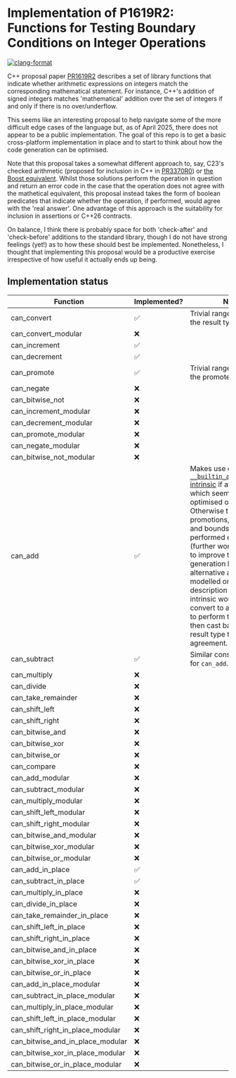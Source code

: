 # Implementation of P1619R2: Functions for Testing Boundary Conditions on Integer Operations
[![clang-format](https://github.com/wjgra/int-boundary-conditions/actions/workflows/format.yml/badge.svg)](https://github.com/wjgra/int-boundary-conditions/actions/workflows/format.yml)

C++ proposal paper [PR1619R2](https://www.open-std.org/jtc1/sc22/wg21/docs/papers/2022/p1619r2.pdf) describes a set of library functions that indicate whether arithmetic expressions on integers match the corresponding mathematical statement. For instance, C++'s addition of signed integers matches 'mathematical' addition over the set of integers if and only if there is no over/underflow.

This seems like an interesting proposal to help navigate some of the more difficult edge cases of the language but, as of April 2025, there does not appear to be a public implementation. The goal of this repo is to get a basic cross-platform implementation in place and to start to think about how the code generation can be optimised.

Note that this proposal takes a somewhat different approach to, say, C23's checked arithmetic (proposed for inclusion in C++ in [PR3370R0](https://www.open-std.org/jtc1/sc22/wg21/docs/papers/2024/p3370r0.html)) or [the Boost equivalent](https://live.boost.org/doc/libs/1_81_0/libs/safe_numerics/doc/html/checked_arithmetic.html). Whilst those solutions perform the operation in question and return an error code in the case that the operation does not agree with the mathetical equivalent, this proposal instead takes the form of boolean predicates that indicate whether the operation, if performed, would agree with the 'real answer'. One advantage of this approach is the suitability for inclusion in assertions or C++26 contracts.

On balance, I think there is probably space for both 'check-after' and 'check-before' additions to the standard library, though I do not have strong feelings (yet!) as to how these should best be implemented. Nonetheless, I thought that implementing this proposal would be a productive exercise irrespective of how useful it actually ends up being.

## Implementation status

| Function | Implemented? | Notes |
| -------- | ------------ | ----- |
| can_convert | ✅ | Trivial range check using the result type.
| can_convert_modular | ❌ |
| can_increment | ✅ |
| can_decrement | ✅ |
| can_promote | ✅ | Trivial range check using the promoted type.
| can_negate | ❌ |
| can_bitwise_not | ❌ |
| can_increment_modular | ❌ |
| can_decrement_modular | ❌ |
| can_promote_modular | ❌ |
| can_negate_modular | ❌ |
| can_bitwise_not_modular | ❌ |
| can_add | ✅ | Makes use of the [`__builtin_add_overflow_p` intrinsic](https://gcc.gnu.org/onlinedocs/gcc/Integer-Overflow-Builtins.html) if available, which seems to be well-optimised on GCC. Otherwise the promotions, conversions and bounds checks are performed explictitly (further work is required to improve the code generation here). An alternative approach modelled on the description of this intrinsic would be to convert to a large int type to perform the calculation then cast back to the result type to check agreement.
| can_subtract | ✅ | Similar considerations as for `can_add`.
| can_multiply | ❌ |
| can_divide | ❌ |
| can_take_remainder | ❌ |
| can_shift_left | ❌ |
| can_shift_right | ❌ |
| can_bitwise_and | ❌ |
| can_bitwise_xor | ❌ |
| can_bitwise_or | ❌ |
| can_compare | ❌ |
| can_add_modular | ❌ |
| can_subtract_modular | ❌ |
| can_multiply_modular | ❌ |
| can_shift_left_modular | ❌ |
| can_shift_right_modular | ❌ |
| can_bitwise_and_modular | ❌ |
| can_bitwise_xor_modular | ❌ |
| can_bitwise_or_modular | ❌ |
| can_add_in_place | ✅ |
| can_subtract_in_place | ✅ |
| can_multiply_in_place | ❌ |
| can_divide_in_place | ❌ |
| can_take_remainder_in_place | ❌ |
| can_shift_left_in_place | ❌ |
| can_shift_right_in_place | ❌ |
| can_bitwise_and_in_place | ❌ |
| can_bitwise_xor_in_place | ❌ |
| can_bitwise_or_in_place | ❌ |
| can_add_in_place_modular | ❌ |
| can_subtract_in_place_modular | ❌ |
| can_multiply_in_place_modular | ❌ |
| can_shift_left_in_place_modular | ❌ |
| can_shift_right_in_place_modular | ❌ |
| can_bitwise_and_in_place_modular | ❌ |
| can_bitwise_xor_in_place_modular | ❌ |
| can_bitwise_or_in_place_modular | ❌ |
